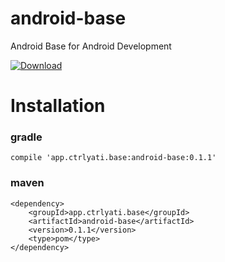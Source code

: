 # android-base
Android Base for Android Development 

[ ![Download](https://api.bintray.com/packages/ctrlyati/maven/android-base/images/download.svg) ](https://bintray.com/ctrlyati/maven/android-base/_latestVersion)

# Installation

### gradle
```
compile 'app.ctrlyati.base:android-base:0.1.1'
```

### maven
```
<dependency>
	<groupId>app.ctrlyati.base</groupId>
	<artifactId>android-base</artifactId>
	<version>0.1.1</version>
	<type>pom</type>
</dependency>
```
